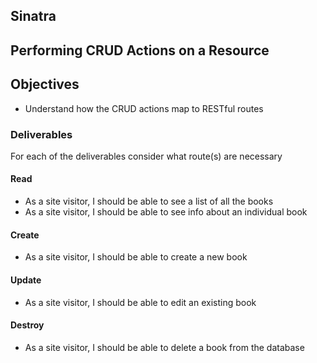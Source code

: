 ## Sinatra

## Performing CRUD Actions on a Resource

## Objectives
- Understand how the CRUD actions map to RESTful routes


### Deliverables

For each of the deliverables consider what route(s) are necessary

#### Read
- As a site visitor, I should be able to see a list of all the books
- As a site visitor, I should be able to see info about an individual book

#### Create
- As a site visitor, I should be able to create a new book

#### Update
- As a site visitor, I should be able to edit an existing book

#### Destroy
- As a site visitor, I should be able to delete a book from the database
